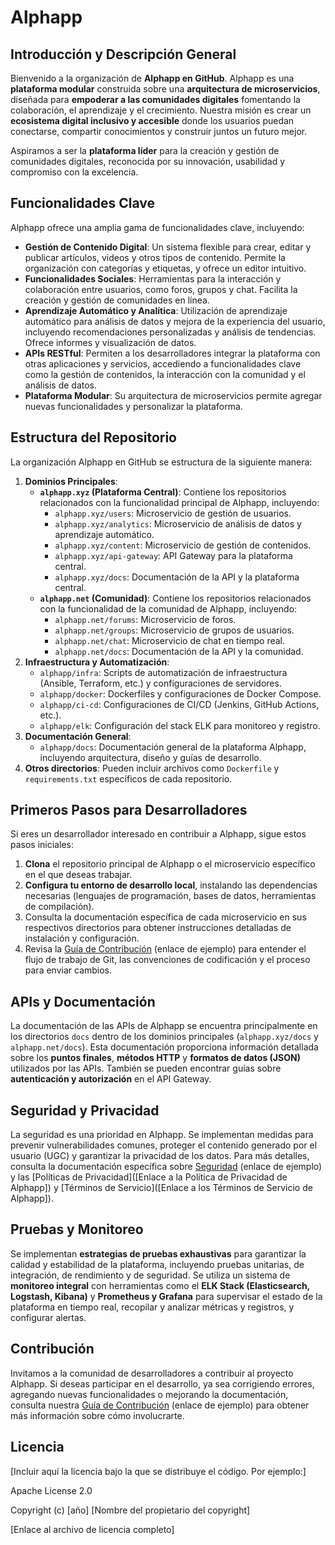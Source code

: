 # Alphapp 

## Introducción y Descripción General

Bienvenido a la organización de **Alphapp en GitHub**. Alphapp es una **plataforma modular** construida sobre una **arquitectura de microservicios**, diseñada para **empoderar a las comunidades digitales** fomentando la colaboración, el aprendizaje y el crecimiento. Nuestra misión es crear un **ecosistema digital inclusivo y accesible** donde los usuarios puedan conectarse, compartir conocimientos y construir juntos un futuro mejor.

Aspiramos a ser la **plataforma líder** para la creación y gestión de comunidades digitales, reconocida por su innovación, usabilidad y compromiso con la excelencia.

## Funcionalidades Clave

Alphapp ofrece una amplia gama de funcionalidades clave, incluyendo:

* **Gestión de Contenido Digital**: Un sistema flexible para crear, editar y publicar artículos, videos y otros tipos de contenido. Permite la organización con categorías y etiquetas, y ofrece un editor intuitivo.
* **Funcionalidades Sociales**: Herramientas para la interacción y colaboración entre usuarios, como foros, grupos y chat. Facilita la creación y gestión de comunidades en línea.
* **Aprendizaje Automático y Analítica**: Utilización de aprendizaje automático para análisis de datos y mejora de la experiencia del usuario, incluyendo recomendaciones personalizadas y análisis de tendencias. Ofrece informes y visualización de datos.
* **APIs RESTful**: Permiten a los desarrolladores integrar la plataforma con otras aplicaciones y servicios, accediendo a funcionalidades clave como la gestión de contenidos, la interacción con la comunidad y el análisis de datos.
* **Plataforma Modular**: Su arquitectura de microservicios permite agregar nuevas funcionalidades y personalizar la plataforma.

## Estructura del Repositorio

La organización Alphapp en GitHub se estructura de la siguiente manera:

1. **Dominios Principales**:
    * **`alphapp.xyz` (Plataforma Central)**: Contiene los repositorios relacionados con la funcionalidad principal de Alphapp, incluyendo:
        * `alphapp.xyz/users`: Microservicio de gestión de usuarios.
        * `alphapp.xyz/analytics`: Microservicio de análisis de datos y aprendizaje automático.
        * `alphapp.xyz/content`: Microservicio de gestión de contenidos.
        * `alphapp.xyz/api-gateway`: API Gateway para la plataforma central.
        * `alphapp.xyz/docs`: Documentación de la API y la plataforma central.
    * **`alphapp.net` (Comunidad)**: Contiene los repositorios relacionados con la funcionalidad de la comunidad de Alphapp, incluyendo:
        * `alphapp.net/forums`: Microservicio de foros.
        * `alphapp.net/groups`: Microservicio de grupos de usuarios.
        * `alphapp.net/chat`: Microservicio de chat en tiempo real.
        * `alphapp.net/docs`: Documentación de la API y la comunidad.
2. **Infraestructura y Automatización**:
    * `alphapp/infra`: Scripts de automatización de infraestructura (Ansible, Terraform, etc.) y configuraciones de servidores.
    * `alphapp/docker`: Dockerfiles y configuraciones de Docker Compose.
    * `alphapp/ci-cd`: Configuraciones de CI/CD (Jenkins, GitHub Actions, etc.).
    * `alphapp/elk`: Configuración del stack ELK para monitoreo y registro.
3. **Documentación General**:
    * `alphapp/docs`: Documentación general de la plataforma Alphapp, incluyendo arquitectura, diseño y guías de desarrollo.
4. **Otros directorios**: Pueden incluir archivos como `Dockerfile` y `requirements.txt` específicos de cada repositorio.

## Primeros Pasos para Desarrolladores

Si eres un desarrollador interesado en contribuir a Alphapp, sigue estos pasos iniciales:

1. **Clona** el repositorio principal de Alphapp o el microservicio específico en el que deseas trabajar.
2. **Configura tu entorno de desarrollo local**, instalando las dependencias necesarias (lenguajes de programación, bases de datos, herramientas de compilación).
3. Consulta la documentación específica de cada microservicio en sus respectivos directorios para obtener instrucciones detalladas de instalación y configuración.
4. Revisa la [Guía de Contribución](https://github.com/alphapx/docs/blob/main/CONTRIBUTING.md) (enlace de ejemplo) para entender el flujo de trabajo de Git, las convenciones de codificación y el proceso para enviar cambios.

## APIs y Documentación

La documentación de las APIs de Alphapp se encuentra principalmente en los directorios `docs` dentro de los dominios principales (`alphapp.xyz/docs` y `alphapp.net/docs`). Esta documentación proporciona información detallada sobre los **puntos finales**, **métodos HTTP** y **formatos de datos (JSON)** utilizados por las APIs. También se pueden encontrar guías sobre **autenticación y autorización** en el API Gateway.

## Seguridad y Privacidad

La seguridad es una prioridad en Alphapp. Se implementan medidas para prevenir vulnerabilidades comunes, proteger el contenido generado por el usuario (UGC) y garantizar la privacidad de los datos. Para más detalles, consulta la documentación específica sobre [Seguridad](https://github.com/alphapx/docs/blob/main/seguridad.md) (enlace de ejemplo) y las [Políticas de Privacidad]([Enlace a la Política de Privacidad de Alphapp]) y [Términos de Servicio]([Enlace a los Términos de Servicio de Alphapp]).

## Pruebas y Monitoreo

Se implementan **estrategias de pruebas exhaustivas** para garantizar la calidad y estabilidad de la plataforma, incluyendo pruebas unitarias, de integración, de rendimiento y de seguridad. Se utiliza un sistema de **monitoreo integral** con herramientas como el **ELK Stack (Elasticsearch, Logstash, Kibana)** y **Prometheus y Grafana** para supervisar el estado de la plataforma en tiempo real, recopilar y analizar métricas y registros, y configurar alertas.

## Contribución

Invitamos a la comunidad de desarrolladores a contribuir al proyecto Alphapp. Si deseas participar en el desarrollo, ya sea corrigiendo errores, agregando nuevas funcionalidades o mejorando la documentación, consulta nuestra [Guía de Contribución](https://github.com/alphapx/docs/blob/main/CONTRIBUTING.md) (enlace de ejemplo) para obtener más información sobre cómo involucrarte.

## Licencia

[Incluir aquí la licencia bajo la que se distribuye el código. Por ejemplo:]

Apache License 2.0

Copyright (c) [año] [Nombre del propietario del copyright]

[Enlace al archivo de licencia completo]
